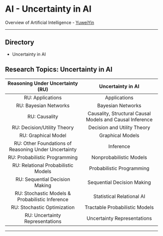 # AI - Uncertainty in AI

Overview of Artificial Intelligence - [YuweiYin](https://github.com/YuweiYin)

---

## Directory

- Uncertainty in AI

## Research Topics: Uncertainty in AI

Reasoning Under Uncertainty (RU) | Uncertainty in AI
:-: | :-:
RU: Applications | Applications
RU: Bayesian Networks | Bayesian Networks
RU: Causality | Causality, Structural Causal Models and Causal Inference
RU: Decision/Utility Theory | Decision and Utility Theory
RU: Graphical Model | Graphical Models
RU: Other Foundations of Reasoning Under Uncertainty | Inference
RU: Probabilistic Programming| Nonprobabilistic Models
RU: Relational Probabilistic Models | Probabilistic Programming
RU: Sequential Decision Making | Sequential Decision Making
RU: Stochastic Models & Probabilistic Inference | Statistical Relational AI
RU: Stochastic Optimization | Tractable Probabilistic Models
RU: Uncertainty Representations | Uncertainty Representations

---
